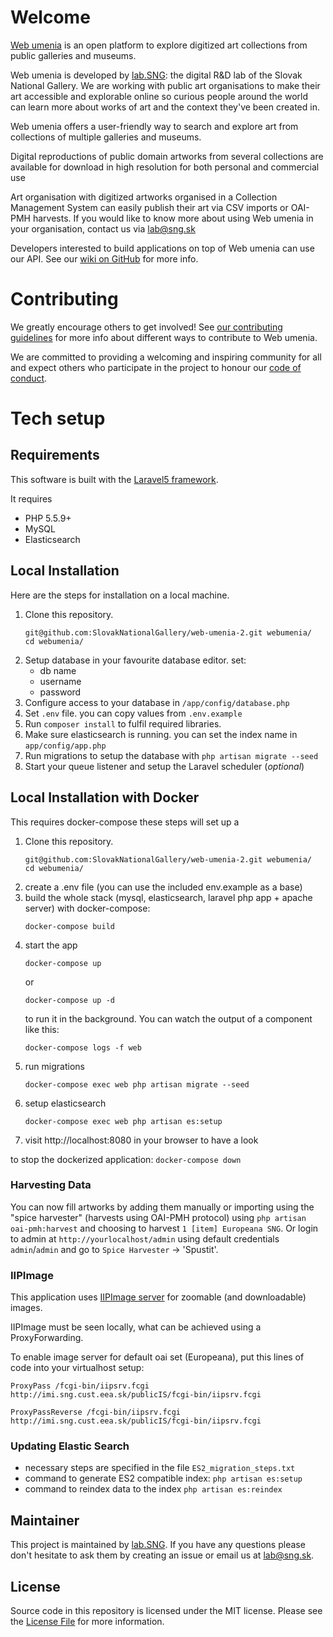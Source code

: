 # Welcome

[Web umenia](http://www.webumenia.sk) is an open platform to explore digitized art collections from public galleries and museums. 

Web umenia is developed by [lab.SNG](http://lab.sng.sk/): the digital R&D lab of the Slovak National Gallery. We are working with public art organisations to make their art accessible and explorable online so curious people around the world can learn more about works of art and the context they've been created in.

Web umenia offers a user-friendly way to search and explore art from collections of multiple galleries and museums.

Digital reproductions of public domain artworks from several collections are available for download in high resolution for both personal and commercial use

Art organisation with digitized artworks organised in a Collection Management System can easily publish their art via CSV imports or OAI-PMH harvests. If you would like to know more about using Web umenia in your organisation, contact us via [lab@sng.sk](mailto:lab@sng.sk)

Developers interested to build applications on top of Web umenia can use our API. See our [wiki on GitHub](https://github.com/SlovakNationalGallery/web-umenia-2/wiki/ElasticSearch-Public-API) for more info.

# Contributing

We greatly encourage others to get involved! See [our contributing guidelines](CONTRIBUTING.md) for more info about different ways to contribute to Web umenia.

We are committed to providing a welcoming and inspiring community for all and expect others who participate in the project to honour our [code of conduct](CODE_OF_CONDUCT.md).

# Tech setup

## Requirements

This software is built with the [Laravel5 framework](http://laravel.com/).

It requires
* PHP 5.5.9+
* MySQL
* Elasticsearch

## Local Installation

Here are the steps for installation on a local machine.

1. Clone this repository.
    ```
    git@github.com:SlovakNationalGallery/web-umenia-2.git webumenia/
    cd webumenia/
    ```
2. Setup database in your favourite database editor. set:
    * db name
    * username
    * password
3. Configure access to your database in `/app/config/database.php` 
4. Set `.env` file. you can copy values from `.env.example`
5. Run `composer install` to fulfil required libraries. 
6. Make sure elasticsearch is running. you can set the index name in `app/config/app.php`
7. Run migrations to setup the database with `php artisan migrate --seed` 
8. Start your queue listener and setup the Laravel scheduler (_optional_)

## Local Installation with Docker

This requires docker-compose
these steps will set up a 

1. Clone this repository.
    ```
    git@github.com:SlovakNationalGallery/web-umenia-2.git webumenia/
    cd webumenia/
    ```
2. create a .env file (you can use the included env.example as a base)
3. build the whole stack (mysql, elasticsearch, laravel php app + apache server)
with docker-compose:
	```
	docker-compose build
	```
3. start the app
	```
	docker-compose up
	```
	or
	```
	docker-compose up -d
	``` 
	to run it in the background. You can watch the output of a component like this:
	```
	docker-compose logs -f web
	```
4. run migrations
	```
	docker-compose exec web php artisan migrate --seed
	```
5. setup elasticsearch
	```
	docker-compose exec web php artisan es:setup
	```
6. visit http://localhost:8080 in your browser to have a look

to stop the dockerized application: `docker-compose down`


### Harvesting Data

You can now fill artworks by adding them manually or importing using the "spice harvester" (harvests using OAI-PMH protocol) using `php artisan oai-pmh:harvest` and choosing to harvest `1 [item] Europeana SNG`. Or login to admin at `http://yourlocalhost/admin` using default credentials `admin`/`admin` and go to `Spice Harvester` -> 'Spustit'.

### IIPImage

This application uses [IIPImage server](http://iipimage.sourceforge.net/) for zoomable (and downloadable) images.

IIPImage must be seen locally, what can be achieved using a ProxyForwarding.

To enable image server for default oai set (Europeana), put this lines of code into your virtualhost setup:

```
ProxyPass /fcgi-bin/iipsrv.fcgi http://imi.sng.cust.eea.sk/publicIS/fcgi-bin/iipsrv.fcgi

ProxyPassReverse /fcgi-bin/iipsrv.fcgi http://imi.sng.cust.eea.sk/publicIS/fcgi-bin/iipsrv.fcgi
```

### Updating Elastic Search

* necessary steps are specified in the file `ES2_migration_steps.txt`
* command to generate ES2 compatible index:
`php artisan es:setup`
* command to reindex data to the index
`php artisan es:reindex`

## Maintainer

This project is maintained by [lab.SNG](http://lab.sng.sk). If you have any questions please don't hesitate to ask them by creating an issue or email us at [lab@sng.sk](mailto:lab@sng.sk).

## License

Source code in this repository is licensed under the MIT license. Please see the [License File](LICENSE) for more information.
